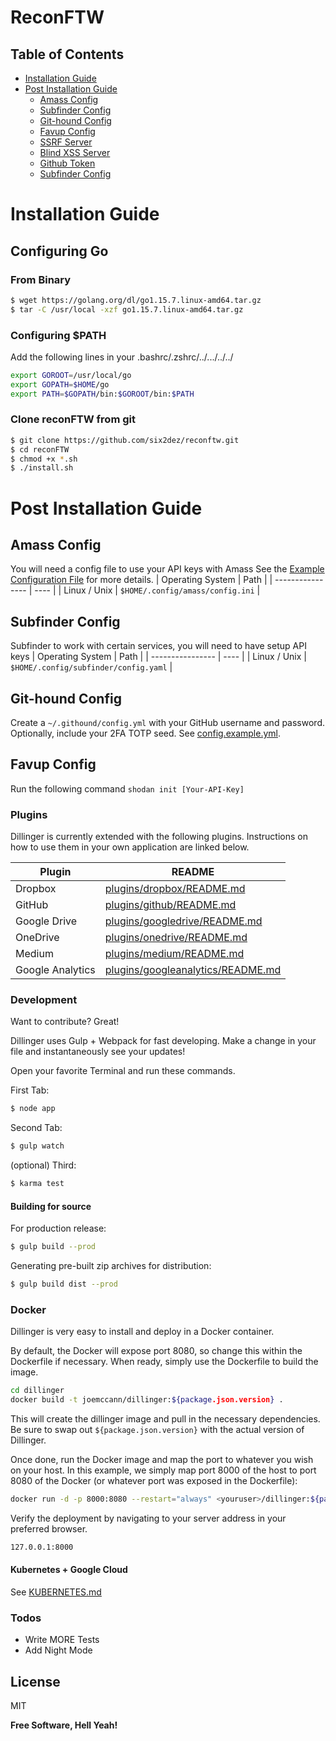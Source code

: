 # ReconFTW

## Table of Contents
* [Installation Guide](#Installation-Guide)
* [Post Installation Guide](#Post-Installation-Guide)
  * [Amass Config](#Amass-Config)
  * [Subfinder Config](#Subfinder-Config)
  * [Git-hound Config](#GitHound-Config)
  * [Favup Config](#Favup-Config)
  * [SSRF Server](#SSRF-Server)
  * [Blind XSS Server](#Blind-XSS-Server)
  * [Github Token](#Github-Token)
  * [Subfinder Config](#snapcraft)
 

# Installation Guide
## Configuring Go

### From Binary
```sh
$ wget https://golang.org/dl/go1.15.7.linux-amd64.tar.gz
$ tar -C /usr/local -xzf go1.15.7.linux-amd64.tar.gz
```
### Configuring $PATH
Add the following lines in your .bashrc/.zshrc/../.../../../
```bash
export GOROOT=/usr/local/go
export GOPATH=$HOME/go
export PATH=$GOPATH/bin:$GOROOT/bin:$PATH
```
 ### Clone reconFTW from git 
```sh
$ git clone https://github.com/six2dez/reconftw.git
$ cd reconFTW
$ chmod +x *.sh
$ ./install.sh
```

# Post Installation Guide
  
## Amass Config
You will need a config file to use your API keys with Amass
See the [Example Configuration File](https://github.com/OWASP/Amass/blob/master/examples/config.ini) for more details.
| Operating System | Path |
| ---------------- | ---- |
| Linux / Unix |  `$HOME/.config/amass/config.ini` |

## Subfinder Config
Subfinder to work with certain services, you will need to have setup API keys
| Operating System | Path |
| ---------------- | ---- |
| Linux / Unix |  `$HOME/.config/subfinder/config.yaml` |

## Git-hound Config
Create a  `~/.githound/config.yml` with your GitHub username and password. Optionally, include your 2FA TOTP seed. See [config.example.yml](config.example.yml).

## Favup Config
Run the following command 
`shodan init [Your-API-Key]`


















### Plugins

Dillinger is currently extended with the following plugins. Instructions on how to use them in your own application are linked below.

| Plugin | README |
| ------ | ------ |
| Dropbox | [plugins/dropbox/README.md][PlDb] |
| GitHub | [plugins/github/README.md][PlGh] |
| Google Drive | [plugins/googledrive/README.md][PlGd] |
| OneDrive | [plugins/onedrive/README.md][PlOd] |
| Medium | [plugins/medium/README.md][PlMe] |
| Google Analytics | [plugins/googleanalytics/README.md][PlGa] |


### Development

Want to contribute? Great!

Dillinger uses Gulp + Webpack for fast developing.
Make a change in your file and instantaneously see your updates!

Open your favorite Terminal and run these commands.

First Tab:
```sh
$ node app
```

Second Tab:
```sh
$ gulp watch
```

(optional) Third:
```sh
$ karma test
```
#### Building for source
For production release:
```sh
$ gulp build --prod
```
Generating pre-built zip archives for distribution:
```sh
$ gulp build dist --prod
```
### Docker
Dillinger is very easy to install and deploy in a Docker container.

By default, the Docker will expose port 8080, so change this within the Dockerfile if necessary. When ready, simply use the Dockerfile to build the image.

```sh
cd dillinger
docker build -t joemccann/dillinger:${package.json.version} .
```
This will create the dillinger image and pull in the necessary dependencies. Be sure to swap out `${package.json.version}` with the actual version of Dillinger.

Once done, run the Docker image and map the port to whatever you wish on your host. In this example, we simply map port 8000 of the host to port 8080 of the Docker (or whatever port was exposed in the Dockerfile):

```sh
docker run -d -p 8000:8080 --restart="always" <youruser>/dillinger:${package.json.version}
```

Verify the deployment by navigating to your server address in your preferred browser.

```sh
127.0.0.1:8000
```

#### Kubernetes + Google Cloud

See [KUBERNETES.md](https://github.com/joemccann/dillinger/blob/master/KUBERNETES.md)


### Todos

 - Write MORE Tests
 - Add Night Mode

License
----

MIT


**Free Software, Hell Yeah!**

[//]: # (These are reference links used in the body of this note and get stripped out when the markdown processor does its job. There is no need to format nicely because it shouldn't be seen. Thanks SO - http://stackoverflow.com/questions/4823468/store-comments-in-markdown-syntax)


   [dill]: <https://github.com/joemccann/dillinger>
   [git-repo-url]: <https://github.com/joemccann/dillinger.git>
   [john gruber]: <http://daringfireball.net>
   [df1]: <http://daringfireball.net/projects/markdown/>
   [markdown-it]: <https://github.com/markdown-it/markdown-it>
   [Ace Editor]: <http://ace.ajax.org>
   [node.js]: <http://nodejs.org>
   [Twitter Bootstrap]: <http://twitter.github.com/bootstrap/>
   [jQuery]: <http://jquery.com>
   [@tjholowaychuk]: <http://twitter.com/tjholowaychuk>
   [express]: <http://expressjs.com>
   [AngularJS]: <http://angularjs.org>
   [Gulp]: <http://gulpjs.com>

   [PlDb]: <https://github.com/joemccann/dillinger/tree/master/plugins/dropbox/README.md>
   [PlGh]: <https://github.com/joemccann/dillinger/tree/master/plugins/github/README.md>
   [PlGd]: <https://github.com/joemccann/dillinger/tree/master/plugins/googledrive/README.md>
   [PlOd]: <https://github.com/joemccann/dillinger/tree/master/plugins/onedrive/README.md>
   [PlMe]: <https://github.com/joemccann/dillinger/tree/master/plugins/medium/README.md>
   [PlGa]: <https://github.com/RahulHP/dillinger/blob/master/plugins/googleanalytics/README.md>
